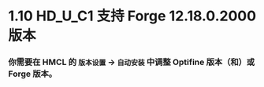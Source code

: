 # 1.10 HD_U_C1 支持 Forge 12.18.0.2000 版本

### 你需要在 HMCL 的 `版本设置` -> `自动安装` 中调整 Optifine 版本（和）或 Forge 版本。
